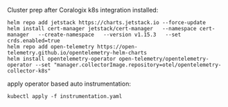 Cluster prep after Coralogix k8s integration installed:  

```
helm repo add jetstack https://charts.jetstack.io --force-update
helm install cert-manager jetstack/cert-manager   --namespace cert-manager   --create-namespace   --version v1.15.3   --set crds.enabled=true
helm repo add open-telemetry https://open-telemetry.github.io/opentelemetry-helm-charts
helm install opentelemetry-operator open-telemetry/opentelemetry-operator --set "manager.collectorImage.repository=otel/opentelemetry-collector-k8s"
```   

apply operator based auto instrumentation:  

```
kubectl apply -f instrumentation.yaml
```